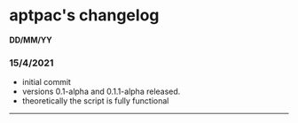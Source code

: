 # aptpac's changelog
**DD/MM/YY**

### 15/4/2021
- initial commit
- versions 0.1-alpha and 0.1.1-alpha released.
- theoretically the script is fully functional
<hr>
